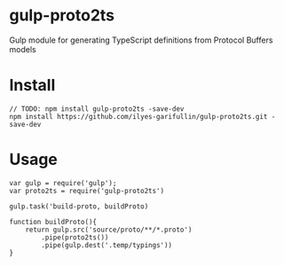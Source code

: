 # gulp-proto2ts
Gulp module for generating TypeScript definitions from Protocol Buffers models 

# Install
```
// TODO: npm install gulp-proto2ts -save-dev
npm install https://github.com/ilyes-garifullin/gulp-proto2ts.git -save-dev
```
# Usage
```
var gulp = require('gulp');
var proto2ts = require('gulp-proto2ts')

gulp.task('build-proto, buildProto)

function buildProto(){
	return gulp.src('source/proto/**/*.proto')
		.pipe(proto2ts())
		.pipe(gulp.dest('.temp/typings'))
}
```
